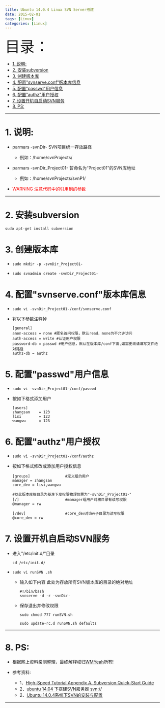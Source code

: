 ```yaml
---
title: Ubuntu 14.0.4 Linux SVN Server搭建
date: 2015-02-01
tags: [Linux]
categories: [Linux]
---
```


<font size=20>目录：</font>
<!-- TOC -->

- [1. 说明:](#1-说明)
- [2. 安装subversion](#2-安装subversion)
- [3. 创建版本库](#3-创建版本库)
- [4. 配置"svnserve.conf"版本库信息](#4-配置svnserveconf版本库信息)
- [5. 配置"passwd"用户信息](#5-配置passwd用户信息)
- [6. 配置"authz"用户授权](#6-配置authz用户授权)
- [7. 设置开机自启动SVN服务](#7-设置开机自启动svn服务)
- [8. PS:](#8-ps)

<!-- /TOC -->

----

# 1. 说明:

* parmars -svnDir- SVN项目统一存放路径
	* 例如：/home/svnProjects/

* parmars -svnDir_Project01- 暂命名为“Project01”的SVN库地址
	* 例如：/home/svnProjects/svnP1/

* <font color=red>WARNING 注意代码中的引用到的参数</font>

----

# 2. 安装subversion
```
sudo apt-get install subversion
```

# 3. 创建版本库
*	```
	sudo mkdir -p -svnDir_Project01-
	```

*	```
	sudo svnadmin create -svnDir_Project01-
	```

# 4. 配置"svnserve.conf"版本库信息
*	```
	sudo vi -svnDir_Project01-/conf/svnserve.conf
	```

*	将以下参数注释掉
	```
	[general]
	anon-access = none #匿名访问权限，默认read，none为不允许访问
	auth-access = write #认证用户权限
	password-db = passwd #用户信息，默认在版本库/conf下面,如需更改请填写文件绝对路径
	authz-db = authz
	```

# 5. 配置"passwd"用户信息
*	```
	sudo vi -svnDir_Project01-/conf/passwd
	```

*	按如下格式添加用户
	```
	[users]
	zhangsan 	= 123
	lisi 		= 123
	wangwu 		= 123
	```

# 6. 配置"authz"用户授权
*	```
	sudo vi -svnDir_Project01-/conf/authz
	```

*	按如下格式修改或添加用户授权信息
	```
	[groups] 				#定义组的用户
	manager = zhangsan
	core_dev = lisi,wangwu

	#以此版本库根目录为基准下发权限物理位置为"-svnDir_Project01-"
	[/] 					#manager组用户对根目录有读写权限
	@manager = rw

	[/dev] 					#core_dev对dev子目录为读写权限
	@core_dev = rw
	```


# 7. 设置开机自启动SVN服务

*	进入"/etc/init.d/"目录
	```
	cd /etc/init.d/
	```

*	```
	sudo vi runSVN .sh
	```

	*	输入如下内容  此处为存放所有SVN版本库的目录的绝对地址
		```
		#!/bin/bash
		svnserve -d -r -svnDir-
		```

	*	保存退出并修改权限
		```
		sudo chmod 777 runSVN.sh
		```

		```
		sudo update-rc.d runSVN.sh defaults
		```

------

# 8. PS:

* 根据网上资料亲测整理，最终解释权归[WMYeah][1]所有!

* 参考资料:

	* 1、[High-Speed Tutorial Appendix A. Subversion Quick-Start Guide][2]
	* 2、[ubuntu 14.04 下搭建SVN服务器 svn://][3]
	* 2、[Ubuntu 14.0.4系统下SVN的安装与配置][4]

------

[1]:http://www.wmyeah.com
[2]:http://svnbook.red-bean.com/nightly/en/svn.intro.quickstart.html
[3]:http://www.cnblogs.com/bcsflilong/p/4231252.html
[4]:http://www.codesec.net/view/146860.html
